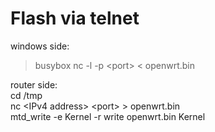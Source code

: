 # Flash via telnet
windows side:  
> busybox nc -l -p \<port> < openwrt.bin  
                                     
router side:                                       
cd /tmp              
nc \<IPv4 address> \<port> > openwrt.bin  
mtd_write -e Kernel -r write openwrt.bin Kernel  
